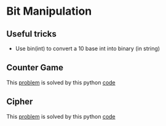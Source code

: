 # Bit Manipulation
## Useful tricks
* Use bin(int) to convert a 10 base int into binary (in string)

## Counter Game
This [problem](https://www.hackerrank.com/challenges/counter-game/problem) is solved by
this python [code](counter_game.py) 

## Cipher
This [problem](https://www.hackerrank.com/challenges/cipher/problem) is solved
by this python [code](cipher.py)